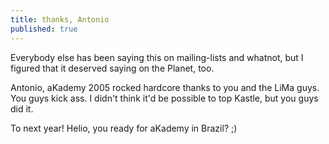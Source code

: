 ```yaml
---
title: thanks, Antonio
published: true
---
```


Everybody else has been saying this on mailing-lists and whatnot, but I
figured that it deserved saying on the Planet, too.

Antonio, aKademy 2005 rocked hardcore thanks to you and the LiMa guys.
You guys kick ass. I didn't think it'd be possible to top Kastle, but
you guys did it.

To next year! Helio, you ready for aKademy in Brazil? ;)
